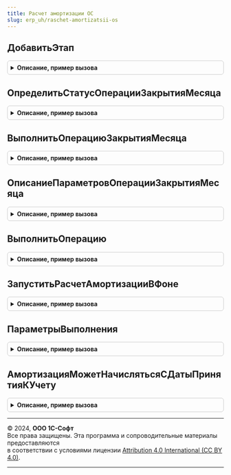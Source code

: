 ```yaml
---
title: Расчет амортизации ОС
slug: erp_uh/raschet-amortizatsii-os
---
```



## ДобавитьЭтап
<details style="margin: 1em 0; padding: 0.5em; border: 1px solid #ccc; border-radius: 6px;">

<summary style="font-weight: bold; cursor: pointer;">Описание, пример вызова</summary>

```bsl

// Добавляет этап в таблицу этапов закрытия месяца.
// Элементы данной таблицы являются элементами второго уровня в дереве этапов в форме закрытия месяца.
//
// Параметры:
// 	ТаблицаЭтапов - (См. Обработки.ОперацииЗакрытияМесяца.ЗаполнитьОписаниеЭтаповЗакрытияМесяца)
// 	ТекущийРодитель - Строка - идентификатор группы.
Процедура ДобавитьЭтап(ТаблицаЭтапов,ТекущийРодитель) Экспорт
```

Пример вызова
```bsl
РасчетАмортизацииОС.ДобавитьЭтап(ТаблицаЭтапов, ТекущийРодитель) 
```
</details>

## ОпределитьСтатусОперацииЗакрытияМесяца
<details style="margin: 1em 0; padding: 0.5em; border: 1px solid #ccc; border-radius: 6px;">

<summary style="font-weight: bold; cursor: pointer;">Описание, пример вызова</summary>

```bsl

// Опредяет статус операции "НачислениеАмортизацииОС".
//
// Параметры:
//  ПараметрыОбработчика - Структура - Параметры обработчика
Процедура ОпределитьСтатусОперацииЗакрытияМесяца(ПараметрыОбработчика) Экспорт
```

Пример вызова
```bsl
РасчетАмортизацииОС.ОпределитьСтатусОперацииЗакрытияМесяца(ПараметрыОбработчика) 
```
</details>

## ВыполнитьОперациюЗакрытияМесяца
<details style="margin: 1em 0; padding: 0.5em; border: 1px solid #ccc; border-radius: 6px;">

<summary style="font-weight: bold; cursor: pointer;">Описание, пример вызова</summary>

```bsl

// Выполняет операцию "НачислениеАмортизацииОС".
//
// Параметры:
//  ПараметрыОбработчика - Структура - Параметры обработчика
Процедура ВыполнитьОперациюЗакрытияМесяца(ПараметрыОбработчика) Экспорт
```

Пример вызова
```bsl
РасчетАмортизацииОС.ВыполнитьОперациюЗакрытияМесяца(ПараметрыОбработчика) 
```
</details>

## ОписаниеПараметровОперацииЗакрытияМесяца
<details style="margin: 1em 0; padding: 0.5em; border: 1px solid #ccc; border-radius: 6px;">

<summary style="font-weight: bold; cursor: pointer;">Описание, пример вызова</summary>

```bsl

// Формирует описание технологических параметров.
//
// Возвращаемое значение:
//  ТаблицаЗначений - Описание параметров операции закрытия месяца
Функция ОписаниеПараметровОперацииЗакрытияМесяца() Экспорт
```

Пример вызова
```bsl
Результат = РасчетАмортизацииОС.ОписаниеПараметровОперацииЗакрытияМесяца() 
```
</details>

## ВыполнитьОперацию
<details style="margin: 1em 0; padding: 0.5em; border: 1px solid #ccc; border-radius: 6px;">

<summary style="font-weight: bold; cursor: pointer;">Описание, пример вызова</summary>

```bsl

// Выполняет расчет амортизации за указанный период.
//
// Параметры:
//  НачалоРасчета - Дата - Начало периода с которого требуется выполнить операцию
//  КонецРасчета - Дата - Конец периода по который требуется выполнить операцию
//  СписокОрганизаций - Массив из СправочникСсылка.Организации - Список организаций
//  ИдентификаторРасчета - УникальныйИдентификатор - идентификатор расчета
//
// Возвращаемое значение:
//  Структура - результат расчета амортизации:
// 		* ЕстьОшибки - Булево - Истина, если были зарегистрированы ошибки во время выполнения
// 		* ТекстОшибки - Строка - Текст ошибки
// 		* КоличествоДанных - Число - Количество объектов, по которым рассчитана амортизация
//
Функция ВыполнитьОперацию(НачалоРасчета, КонецРасчета, СписокОрганизаций, ИдентификаторРасчета) Экспорт
```

Пример вызова
```bsl
Результат = РасчетАмортизацииОС.ВыполнитьОперацию(НачалоРасчета, КонецРасчета, СписокОрганизаций, ИдентификаторРасчета) 
```
</details>

## ЗапуститьРасчетАмортизацииВФоне
<details style="margin: 1em 0; padding: 0.5em; border: 1px solid #ccc; border-radius: 6px;">

<summary style="font-weight: bold; cursor: pointer;">Описание, пример вызова</summary>

```bsl

// Используется для расчета амортизации ОС в фоне.
//
// Параметры:
//  ПараметрыРасчета - см. ПараметрыВыполнения
//  ИдентификаторФормы - УникальныйИдентификатор -
//
// Возвращаемое значение:
//  см. ДлительныеОперации.ВыполнитьФункцию
//
Функция ЗапуститьРасчетАмортизацииВФоне(ПараметрыРасчета, ИдентификаторФормы) Экспорт
```

Пример вызова
```bsl
Результат = РасчетАмортизацииОС.ЗапуститьРасчетАмортизацииВФоне(ПараметрыРасчета, ИдентификаторФормы) 
```
</details>

## ПараметрыВыполнения
<details style="margin: 1em 0; padding: 0.5em; border: 1px solid #ccc; border-radius: 6px;">

<summary style="font-weight: bold; cursor: pointer;">Описание, пример вызова</summary>

```bsl

// Формирует параметры необходимые для расчета амортизации
//
// Возвращаемое значение:
//  Структура - Содержит поля:
//      * Период - Дата - Период в котором требуется рассчитать амортизацию (обязательный).
//      * СписокОрганизаций - Массив из СправочникСсылка.Организации -
//      * ЕстьОшибки - Булево - Признак наличия ошибок.
//      * ТекстОшибки - Строка - Текст исключения вызванного ошибкой.
//      * ВернутьПараметрыРасчета - Булево - Истина, если требуется вернуть, параметры расчета амортизации.
//      * АдресПараметровРасчета - Строка - Адрес временного хранилища.
//      * ЗаписатьДанные - Булево - Записать расчет амортизации.
//      * МенеджерВременныхТаблиц - МенеджерВременныхТаблиц - Менеджер временных таблиц.
//      * ИспользуемыеТаблицы - Строка - Таблицы, которые сформированы при расчете.
//      * КоличествоОбработанныхДанных - Число - Количество данных, обработанных при расчете, используется для замера.
//      * ПараметрыРасчетаПереопределены - Булево - Истина, если параметры расчета определяются в вызывающей процедуре.
//      * НомерПакета - Число - Номер пакета.
//      * Ссылка - ДокументСсылка.АмортизацияОС2_4, ДокументСсылка.АмортизацияНМА2_4 - Ссылка на документ.
//      * Ответственный	- СправочникСсылка.Пользователи - Ответственный за документ (может быть не заполнен).
//      * Комментарий - Строка - Комментарий документа.
//      * НомерДоРасчета - Число - Номер задания до начала расчета.
//      * ПакетыАмортизации - ТаблицаЗначений - Содержит список организаций и номера пакетов (может быть не заполнен):
//             ** Организация - СправочникСсылка.Организации -
//             ** НомерПакета - Число -
//
Функция ПараметрыВыполнения() Экспорт
```

Пример вызова
```bsl
Результат = РасчетАмортизацииОС.ПараметрыВыполнения() 
```
</details>

## АмортизацияМожетНачислятьсяСДатыПринятияКУчету
<details style="margin: 1em 0; padding: 0.5em; border: 1px solid #ccc; border-radius: 6px;">

<summary style="font-weight: bold; cursor: pointer;">Описание, пример вызова</summary>

```bsl

// Определяет может ли амортизация начисляться с даты принятия к учету хотя бы у одной организации.
//
// Параметры:
//  СписокОрганизаций - Массив из СправочникСсылка.Организации - Список организаций
//  Период - Дата - Период.
//
// Возвращаемое значение:
//  Булево - Истина, если амортизация может начисляться с даты принятия к учету..
Функция АмортизацияМожетНачислятьсяСДатыПринятияКУчету(СписокОрганизаций, Период) Экспорт
```

Пример вызова
```bsl
Результат = РасчетАмортизацииОС.АмортизацияМожетНачислятьсяСДатыПринятияКУчету(СписокОрганизаций, Период) 
```
</details>

---

© 2024, **ООО 1С-Софт**  
Все права защищены. Эта программа и сопроводительные материалы предоставляются  
в соответствии с условиями лицензии [Attribution 4.0 International (CC BY 4.0)](https://creativecommons.org/licenses/by/4.0/legalcode).

---
